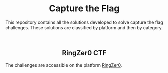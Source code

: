 <h1 align="center"> Capture the Flag </h1>

<div align="justify">
  <p>
    This repository contains all the solutions developed to solve capture the flag challenges. These solutions are classified by platform and then by category.
  </p>
</div>
<br>

<h2 align="center"> RingZer0 CTF </h2>

<div align="justify">
  <p>
    
  The challenges are accessible on the platform [RingZer0](https://ringzer0ctf.com/challenges).
    
  </p>
</div>
  

